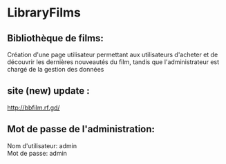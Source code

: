 # LibraryFilms
## Bibliothèque de films:  
Création d'une page utilisateur permettant aux utilisateurs d'acheter et de découvrir les dernières nouveautés du film, 
tandis que l'administrateur est chargé de la gestion des données
## site (new) update :
http://bbfilm.rf.gd/
## Mot de passe de l'administration:
Nom d'utilisateur: admin<br>
Mot de passe: admin
